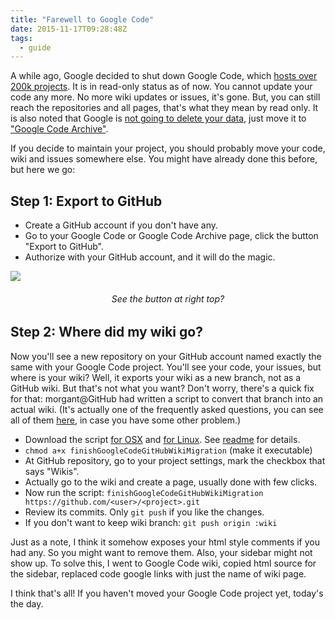 ```yaml
---
title: "Farewell to Google Code"
date: 2015-11-17T09:28:48Z
tags:
  - guide
---
```


A while ago, Google decided to shut down Google Code, which [hosts over 200k projects](http://stackoverflow.com/a/8306775/1245539). It is in read-only status as of now. You cannot update your code any more. No more wiki updates or issues, it's gone. But, you can still reach the repositories and all pages, that's what they mean by read only. It is also noted that Google is [not going to delete your data](https://code.google.com/p/support/wiki/ReadOnlyTransition), just move it to ["Google Code Archive"](https://code.google.com/archive/).

If you decide to maintain your project, you should probably move your code, wiki and issues somewhere else. You might have already done this before, but here we go:

## Step 1: Export to GitHub


 - Create a GitHub account if you don't have any.
 - Go to your Google Code or Google Code Archive page, click the button "Export to GitHub".
 - Authorize with your GitHub account, and it will do the magic.


![](/images/google-code.png)
<center><h6>See the button at right top?</h6></center>

## Step 2: Where did my wiki go?

Now you'll see a new repository on your GitHub account named exactly the same with your Google Code project. You'll see your code, your issues, but where is your wiki? Well, it exports your wiki as a new branch, not as a GitHub wiki. But that's not what you want? Don't worry, there's a quick fix for that: morgant@GitHub had written a script to convert that branch into an actual wiki. (It's actually one of the frequently asked questions, you can see all of them [here](https://code.google.com/p/support-tools/wiki/GitHubExporterFAQ), in case you have some other problem.)

 - Download the script [for OSX](https://raw.githubusercontent.com/morgant/finishGoogleCodeGitHubWikiMigration/master/finishGoogleCodeGitHubWikiMigration) and [for Linux](https://raw.githubusercontent.com/seraasch/finishGoogleCodeGitHubWikiMigration/master/finishGoogleCodeGitHubWikiMigration). See [readme](https://github.com/morgant/finishGoogleCodeGitHubWikiMigration) for details.
 - `chmod a+x finishGoogleCodeGitHubWikiMigration` (make it executable)
 - At GitHub repository, go to your project settings, mark the checkbox that says "Wikis".
 - Actually go to the wiki and create a page, usually done with few clicks.
 - Now run the script: `finishGoogleCodeGitHubWikiMigration https://github.com/<user>/<project>.git`
 - Review its commits. Only `git push` if you like the changes.
 - If you don't want to keep wiki branch: `git push origin :wiki`


Just as a note, I think it somehow exposes your html style comments if you had any. So you might want to remove them. Also, your sidebar might not show up. To solve this, I went to Google Code wiki, copied html source for the sidebar, replaced code google links with just the name of wiki page.

I think that's all! If you haven't moved your Google Code project yet, today's the day.
